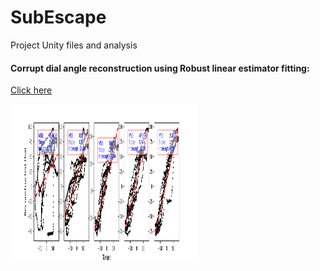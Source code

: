 # SubEscape
Project Unity files and analysis

#### Corrupt dial angle reconstruction using Robust linear estimator fitting:   
[Click here](https://scikit-learn.org/stable/auto_examples/linear_model/plot_robust_fit.html#sphx-glr-auto-examples-linear-model-plot-robust-fit-py)

<img src="/fitted_dial_vs_target_angle.png" width="300" height="250"> 
